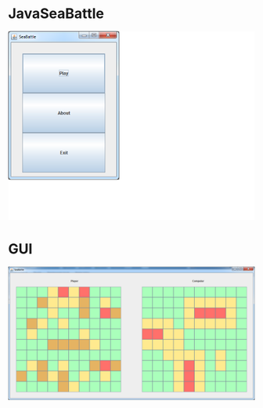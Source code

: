 # JavaSeaBattle
![Alt text](/screenshots/SeaBattleMenu.png?raw=true)
# GUI
![Alt text](/screenshots/SeaBattleGame.png?raw=true)
